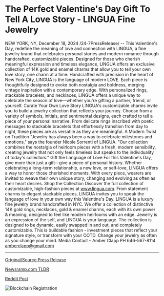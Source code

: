 # The Perfect Valentine's Day Gift To Tell A Love Story - LINGUA Fine Jewelry

NEW YORK, NY, December 18, 2024 /24-7PressRelease/ -- This Valentine's Day, redefine the meaning of love and connection with LINGUA, a fine jewelry brand that celebrates personal stories and modern romance through handcrafted, customizable pieces. Designed for those who cherish meaningful expression and timeless elegance, LINGUA offers an exclusive collection of 14K gold and enamel charms that allow you to tell your own love story, one charm at a time.  Handcrafted with precision in the heart of New York City, LINGUA is the language of modern LOVE. Each piece is thoughtfully designed to evoke both nostalgia and boldness, merging vintage inspiration with a contemporary edge. With personalized rings, stackable bracelets, and necklaces, LINGUA offers a unique way to celebrate the season of love—whether you're gifting a partner, friend, or yourself.  Curate Your Own Love Story LINGUA's customizable charms invite you to build a jewelry collection that reflects your journey. Choose from a variety of symbols, initials, and sentimental designs, each crafted to tell a piece of your personal narrative. From delicate rings inscribed with poetic messages to stackable bracelets that effortlessly transition from day to night, these pieces are as versatile as they are meaningful.  A Modern Twist on Tradition "Jewelry has always been a way to celebrate milestones and emotions," says the founder Nicole Sorrenti of LINGUA. "Our collection combines the nostalgia of heirloom pieces with a fresh, modern sensibility, creating jewelry that not only feels timeless but speaks to the individuality of today's collectors."  Gift the Language of Love For this Valentine's Day, give more than just a gift—give a piece of personal history. Whether celebrating a long-term relationship, a new love, or self-love, LINGUA offers a way to honor those cherished moments. With every piece, wearers are invited to weave their own unique story, changing and evolving as often as their heart desires.  Shop the Collection Discover the full collection of customizable, high-fashion pieces at www.lingua.com. From statement charms to elegant stackable pieces, LINGUA invites you to speak the language of love in your own way this Valentine's Day.  LINGUA is a luxury fine jewelry brand handcrafted in NYC. We offer a collection of distinctive 14K gold rings, necklaces, gold & enamel charms, each with its own power & meaning, designed to feel like modern heirlooms with an edge. Jewelry is an expression of the self, and LINGUA is your language. The collection is designed to be dynamic, easily swapped in and out, and completely customizable. This is buildable fashion - investment pieces that reflect your signature style, or transform with your OOTD. Change your jewelry as often as you change your mind.  Media Contact – Amber Clapp  PH 646-567-8114 amberclapp@gmail.com 

---

[Original/Source Press Release](https://www.24-7pressrelease.com/press-release/517188/the-perfect-valentines-day-gift-to-tell-a-love-story-lingua-fine-jewelry)
                    

[Newsramp.com TLDR](https://newsramp.com/curated-news/celebrate-modern-romance-with-lingua-s-customizable-fine-jewelry-collection/9a904c7baef5db7dd365edff935c6b69) 

 



[Reddit Post](https://www.reddit.com/r/Lifestyle_Culture/comments/1hgx40z/celebrate_modern_romance_with_linguas/) 



![Blockchain Registration](https://cdn.newsramp.app/24-7PressRelease/qrcode/2412/18/best6LZv.webp)